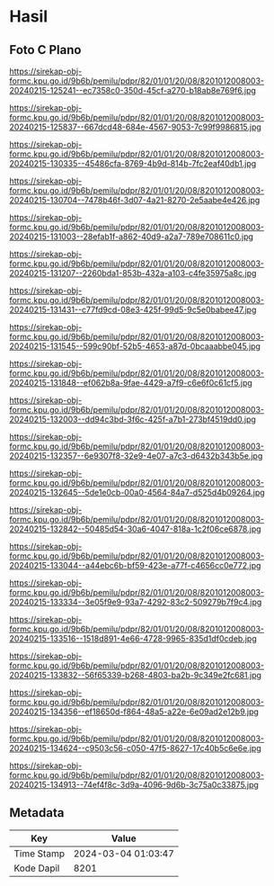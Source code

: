 # Hasil

## Foto C Plano

https://sirekap-obj-formc.kpu.go.id/9b6b/pemilu/pdpr/82/01/01/20/08/8201012008003-20240215-125241--ec7358c0-350d-45cf-a270-b18ab8e769f6.jpg

https://sirekap-obj-formc.kpu.go.id/9b6b/pemilu/pdpr/82/01/01/20/08/8201012008003-20240215-125837--667dcd48-684e-4567-9053-7c99f9986815.jpg

https://sirekap-obj-formc.kpu.go.id/9b6b/pemilu/pdpr/82/01/01/20/08/8201012008003-20240215-130335--45486cfa-8769-4b9d-814b-7fc2eaf40db1.jpg

https://sirekap-obj-formc.kpu.go.id/9b6b/pemilu/pdpr/82/01/01/20/08/8201012008003-20240215-130704--7478b46f-3d07-4a21-8270-2e5aabe4e426.jpg

https://sirekap-obj-formc.kpu.go.id/9b6b/pemilu/pdpr/82/01/01/20/08/8201012008003-20240215-131003--28efab1f-a862-40d9-a2a7-789e708611c0.jpg

https://sirekap-obj-formc.kpu.go.id/9b6b/pemilu/pdpr/82/01/01/20/08/8201012008003-20240215-131207--2260bda1-853b-432a-a103-c4fe35975a8c.jpg

https://sirekap-obj-formc.kpu.go.id/9b6b/pemilu/pdpr/82/01/01/20/08/8201012008003-20240215-131431--c77fd9cd-08e3-425f-99d5-9c5e0babee47.jpg

https://sirekap-obj-formc.kpu.go.id/9b6b/pemilu/pdpr/82/01/01/20/08/8201012008003-20240215-131545--599c90bf-52b5-4653-a87d-0bcaaabbe045.jpg

https://sirekap-obj-formc.kpu.go.id/9b6b/pemilu/pdpr/82/01/01/20/08/8201012008003-20240215-131848--ef062b8a-9fae-4429-a7f9-c6e6f0c61cf5.jpg

https://sirekap-obj-formc.kpu.go.id/9b6b/pemilu/pdpr/82/01/01/20/08/8201012008003-20240215-132003--dd94c3bd-3f6c-425f-a7b1-273bf4519dd0.jpg

https://sirekap-obj-formc.kpu.go.id/9b6b/pemilu/pdpr/82/01/01/20/08/8201012008003-20240215-132357--6e9307f8-32e9-4e07-a7c3-d6432b343b5e.jpg

https://sirekap-obj-formc.kpu.go.id/9b6b/pemilu/pdpr/82/01/01/20/08/8201012008003-20240215-132645--5de1e0cb-00a0-4564-84a7-d525d4b09264.jpg

https://sirekap-obj-formc.kpu.go.id/9b6b/pemilu/pdpr/82/01/01/20/08/8201012008003-20240215-132842--50485d54-30a6-4047-818a-1c2f06ce6878.jpg

https://sirekap-obj-formc.kpu.go.id/9b6b/pemilu/pdpr/82/01/01/20/08/8201012008003-20240215-133044--a44ebc6b-bf59-423e-a77f-c4656cc0e772.jpg

https://sirekap-obj-formc.kpu.go.id/9b6b/pemilu/pdpr/82/01/01/20/08/8201012008003-20240215-133334--3e05f9e9-93a7-4292-83c2-509279b7f9c4.jpg

https://sirekap-obj-formc.kpu.go.id/9b6b/pemilu/pdpr/82/01/01/20/08/8201012008003-20240215-133516--1518d891-4e66-4728-9965-835d1df0cdeb.jpg

https://sirekap-obj-formc.kpu.go.id/9b6b/pemilu/pdpr/82/01/01/20/08/8201012008003-20240215-133832--56f65339-b268-4803-ba2b-9c349e2fc681.jpg

https://sirekap-obj-formc.kpu.go.id/9b6b/pemilu/pdpr/82/01/01/20/08/8201012008003-20240215-134356--ef18650d-f864-48a5-a22e-6e09ad2e12b9.jpg

https://sirekap-obj-formc.kpu.go.id/9b6b/pemilu/pdpr/82/01/01/20/08/8201012008003-20240215-134624--c9503c56-c050-47f5-8627-17c40b5c6e6e.jpg

https://sirekap-obj-formc.kpu.go.id/9b6b/pemilu/pdpr/82/01/01/20/08/8201012008003-20240215-134913--74ef4f8c-3d9a-4096-9d6b-3c75a0c33875.jpg


## Metadata

| Key        | Value               |
| ---------- | ------------------- |
| Time Stamp | 2024-03-04 01:03:47 |
| Kode Dapil | 8201                |



